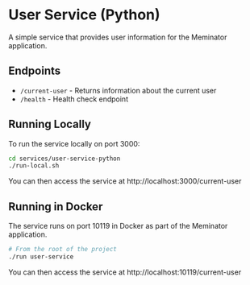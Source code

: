 # User Service (Python)

A simple service that provides user information for the Meminator application.

## Endpoints

- `/current-user` - Returns information about the current user
- `/health` - Health check endpoint

## Running Locally

To run the service locally on port 3000:

```bash
cd services/user-service-python
./run-local.sh
```

You can then access the service at http://localhost:3000/current-user

## Running in Docker

The service runs on port 10119 in Docker as part of the Meminator application.

```bash
# From the root of the project
./run user-service
```

You can then access the service at http://localhost:10119/current-user
